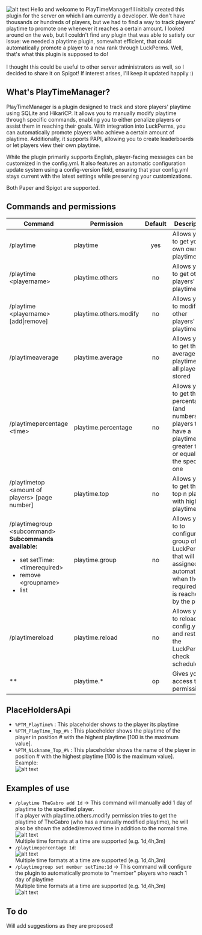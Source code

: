 ![alt text](https://i.imgur.com/cMGDraE.png "PlayTime Logo")
Hello and welcome to PlayTimeManager! I initially created this plugin for the server on which I am currently a developer. We don't have thousands or hundreds of players, but we had to find a way to track players' playtime to promote one whenever it reaches a certain amount. I looked around on the web, but I couldn't find any plugin that was able to satisfy our issue: we needed a playtime plugin, somewhat efficient, that could automatically promote a player to a new rank through LuckPerms. Well, that's what this plugin is supposed to do! <br> <br>
I thought this could be useful to other server administrators as well, so I decided to share it on Spigot! If interest arises, I'll keep it updated happily :)
## What's PlayTimeManager?
PlayTimeManager is a plugin designed to track and store players' playtime using SQLite and HikariCP. It allows you to manually modify playtime through specific commands, enabling you to either penalize players or assist them in reaching their goals. With integration into LuckPerms, you can automatically promote players who achieve a certain amount of playtime. Additionally, it supports PAPI, allowing you to create leaderboards or let players view their own playtime.

While the plugin primarily supports English, player-facing messages can be customized in the config.yml. It also features an automatic configuration update system using a config-version field, ensuring that your config.yml stays current with the latest settings while preserving your customizations.

Both Paper and Spigot are supported.



## Commands and permissions
| Command                                                                       | Permission              | Default | Description                                                                                                                            |
| ------------------------------------------------------------------------------|-------------------------|:-------:|----------------------------------------------------------------------------------------------------------------------------------------|
| /playtime                                                                     | playtime                | yes     | Allows you to get your own own playtime                                                                                                |
| /playtime \<playername\>                                                      | playtime.others         | no      | Allows you to get other players' playtime                                                                                              |
| /playtime \<playername\> [add\|remove] <time>                                 | playtime.others.modify  | no      | Allows you to modify other players' playtime                                                                                           |
| /playtimeaverage                                                              | playtime.average        | no      | Allows you to get the average playtime of all players stored                                                                           |
| /playtimepercentage \<time\>                                                  | playtime.percentage     | no      | Allows you to get the percentage (and numbers) of players that<br>have a playtime greater than or equal to the specified one           |
| /playtimetop \<amount of players\> [page number]                              | playtime.top            | no      | Allows you to get the top n players with highest playtime                                                                              |
| /playtimegroup \<subcommand\> <br>**Subcommands available:**<ul><li>set <groupname> setTime:\<timerequired\></li>  <li> remove \<groupname\> </li> <li>list </li>        | playtime.group          | no      | Allows you to to configure a group of LuckPerms that will be<br>assigned automatically when the required time is reached by the player |
| /playtimereload                                                               | playtime.reload         | no      | Allows you to reload the config.yml and restart the LuckPerms check schedule                                                           |
| **                                                                                       | playtime.*              | op      | Gives you access to all permissions                                                                                                    |
## PlaceHoldersApi
* `%PTM_PlayTime%` : This placeholder shows to the player its playtime
* `%PTM_PlayTime_Top_#%` : This placeholder shows the playtime of the player in position # with the highest playtime [100 is the maximum value].
* `%PTM_Nickname_Top_#%` : This placeholder shows the name of the player in position # with the highest playtime [100 is the maximum value].
Example: <br>
![alt text](https://i.imgur.com/tbK5mH4.gif "PlayTime Leaderboard example")
## Examples of use
* `/playtime TheGabro add 1d` -> This command will manually add 1 day of playtime to the specified player. <br> If a player with playtime.others.modify permission tries to get the playtime of TheGabro (who has a manually modified playtime), he will also be shown the added/removed time in addition to the normal time. <br> ![alt text](https://i.imgur.com/Aqd1Yh3.png "PlayTime addition example") <br> Multiple time formats at a time are supported (e.g. 1d,4h,3m)
* `/playtimepercentage 1d`: <br> ![alt text](https://i.imgur.com/wQndA7j.png "PlayTime percentage example") <br> Multiple time formats at a time are supported (e.g. 1d,4h,3m)
* `/playtimegroup set member setTime:1d` -> This command will configure the plugin to automatically promote to "member" players who reach 1 day of playtime <br> Multiple time formats at a time are supported (e.g. 1d,4h,3m) <br>
![alt text](https://i.imgur.com/iWvqAlw.png "PlayTime group creation example")
## To do
Will add suggestions as they are proposed!
